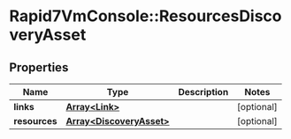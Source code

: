 # Rapid7VmConsole::ResourcesDiscoveryAsset

## Properties
Name | Type | Description | Notes
------------ | ------------- | ------------- | -------------
**links** | [**Array&lt;Link&gt;**](Link.md) |  | [optional] 
**resources** | [**Array&lt;DiscoveryAsset&gt;**](DiscoveryAsset.md) |  | [optional] 


